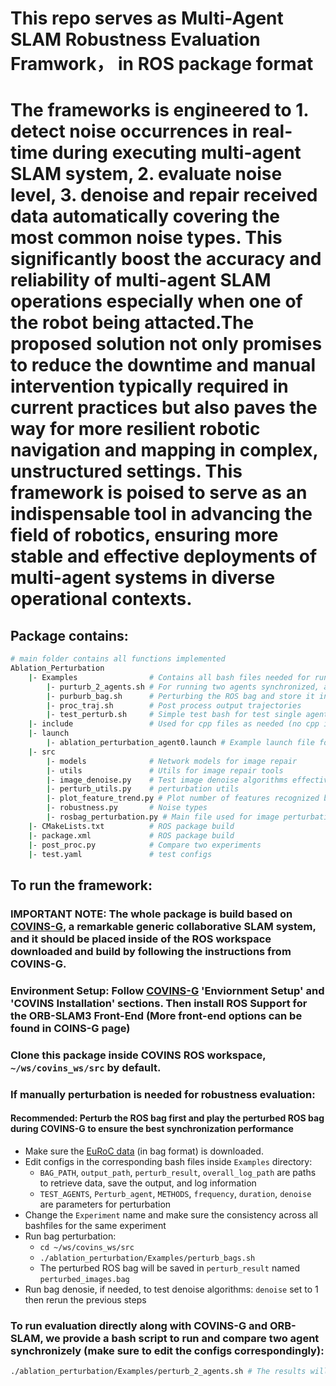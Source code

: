 # This repo serves as Multi-Agent SLAM Robustness Evaluation Framwork， in ROS package format
# The frameworks is engineered to 1. detect noise occurrences in real-time during executing multi-agent SLAM system, 2. evaluate noise level, 3. denoise and repair received data automatically covering the most common noise types. This significantly boost the accuracy and reliability of multi-agent SLAM operations especially when one of the robot being attacted.The proposed solution not only promises to reduce the downtime and manual intervention typically required in current practices but also paves the way for more resilient robotic navigation and mapping in complex, unstructured settings. This framework is poised to serve as an indispensable tool in advancing the field of robotics, ensuring more stable and effective deployments of multi-agent systems in diverse operational contexts. 

## Package contains: 

```bash
# main folder contains all functions implemented 
Ablation_Perturbation
    |- Examples                # Contains all bash files needed for running the evaluation conveniently
        |- purturb_2_agents.sh # For running two agents synchronized, apply perturbation as needed
        |- purburb_bag.sh      # Perturbing the ROS bag and store it in with format bag or images
        |- proc_traj.sh        # Post process output trajectories
        |- test_perturb.sh     # Simple test bash for test single agent perturbation
    |- include                 # Used for cpp files as needed (no cpp implementation here)
    |- launch
        |- ablation_perturbation_agent0.launch # Example launch file for perturbation (Not completed)
    |- src 
        |- models              # Network models for image repair
        |- utils               # Utils for image repair tools
        |- image_denoise.py    # Test image denoise algorithms effectiveness
        |- perturb_utils.py    # perturbation utils
        |- plot_feature_trend.py # Plot number of features recognized by ORB-SLAM for evaluation
        |- robustness.py       # Noise types
        |- rosbag_perturbation.py # Main file used for image perturbation
    |- CMakeLists.txt          # ROS package build
    |- package.xml             # ROS package build
    |- post_proc.py            # Compare two experiments
    |- test.yaml               # test configs
```


## To run the framework: 
### IMPORTANT NOTE: The whole package is build based on [COVINS-G](https://github.com/VIS4ROB-lab/covins), a remarkable generic collaborative SLAM system, and it should be placed inside of the ROS workspace downloaded and build by following the instructions from COVINS-G. <br />
### Environment  Setup: Follow [COVINS-G](https://github.com/VIS4ROB-lab/covins) 'Enviornment Setup' and 'COVINS Installation' sections. Then install ROS Support for the ORB-SLAM3 Front-End (More front-end options can be found in COINS-G page)

### Clone this package inside COVINS ROS workspace, ```~/ws/covins_ws/src``` by default. 

### If manually perturbation is needed for robustness evaluation:  
#### Recommended: Perturb the ROS bag first and play the perturbed ROS bag during COVINS-G to ensure the best synchronization performance
* Make sure the [EuRoC data](https://projects.asl.ethz.ch/datasets/doku.php?id=kmavvisualinertialdatasets) (in bag format) is downloaded. 
* Edit configs in the corresponding bash files inside ```Examples``` directory: 
    * ```BAG_PATH```, ```output_path```, ```perturb_result```, ```overall_log_path``` are paths to retrieve data, save the output, and log information
    * ```TEST_AGENTS```, ```Perturb_agent```, ```METHODS```, ```frequency```, ```duration```, ```denoise``` are parameters for perturbation
* Change the ```Experiment``` name and make sure the consistency across all bashfiles for the same experiment
* Run bag perturbation: 
    * ``` cd ~/ws/covins_ws/src ```
    * ``` ./ablation_perturbation/Examples/perturb_bags.sh ```
    * The perturbed ROS bag will be saved in ```perturb_result``` named ```perturbed_images.bag```
* Run bag denosie, if needed, to test denoise algorithms: ```denoise``` set to 1 then rerun the previous steps

### To run evaluation directly along with COVINS-G and ORB-SLAM, we provide a bash script to run and compare two agent synchronizely (make sure to edit the configs correspondingly):
```bash
./ablation_perturbation/Examples/perturb_2_agents.sh # The results will be save in perturb_result
```

